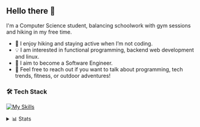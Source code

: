 ## Hello there 👋
I'm a Computer Science student, balancing schoolwork with gym sessions and hiking in my free time.

- 🌲 I enjoy hiking and staying active when I’m not coding.
- 💡 I am interested in functional programming, backend web development and linux.
- 🚀 I aim to become a Software Engineer.
- 💬 Feel free to reach out if you want to talk about programming, tech trends, fitness, or outdoor adventures!

### 🛠️ Tech Stack
[![My Skills](https://skillicons.dev/icons?i=py,java,elixir,c,cpp,go,html,css,js,bash&theme=dark&perline=3)](https://skillicons.dev)

<details close>
    <summary>📊 Stats</summary>
    <img height=200 align="center" src="https://github-readme-stats.vercel.app/api?username=giackperetti&show_icons=true&theme=gruvbox" />
</details>
